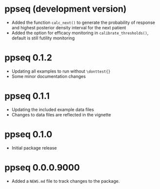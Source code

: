 # ppseq (development version)

* Added the function `calc_next()` to generate the probability of response and highest posterior density interval for the next patient
* Added the option for efficacy monitoring in `calibrate_thresholds()`, default is still futility monitoring

# ppseq 0.1.2

* Updating all examples to run without `\donttest{}`
* Some minor documentation changes

# ppseq 0.1.1

* Updating the included example data files
* Changes to data files are reflected in the vignette


# ppseq 0.1.0

* Initial package release


# ppseq 0.0.0.9000

* Added a `NEWS.md` file to track changes to the package.
